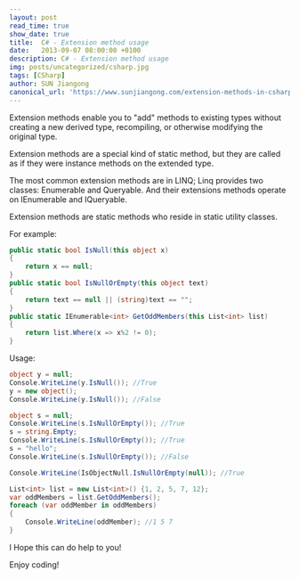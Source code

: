 ```yaml
---
layout: post
read_time: true
show_date: true
title:  C# - Extension method usage
date:   2013-09-07 08:00:00 +0100
description: C# - Extension method usage
img: posts/uncategorized/csharp.jpg
tags: [CSharp]
author: SUN Jiangong
canonical_url: 'https://www.sunjiangong.com/extension-methods-in-csharp.html'
---
```



Extension methods enable you to "add" methods to existing types without creating a new derived type, recompiling, or otherwise modifying the original type. 

Extension methods are a special kind of static method, but they are called as if they were instance methods on the extended type.

The most common extension methods are in LINQ; Linq provides two classes: Enumerable and Queryable. And their extensions methods operate on IEnumerable<T> and IQueryable<T>.

Extension methods are static methods who reside in static utility classes.

<!--more-->

For example:

```csharp
public static bool IsNull(this object x)
{
    return x == null;
}
public static bool IsNullOrEmpty(this object text)
{
    return text == null || (string)text == "";
}
public static IEnumerable<int> GetOddMembers(this List<int> list)
{
    return list.Where(x => x%2 != 0);
}
```

Usage:

```csharp
object y = null;
Console.WriteLine(y.IsNull()); //True
y = new object();
Console.WriteLine(y.IsNull()); //False

object s = null;
Console.WriteLine(s.IsNullOrEmpty()); //True
s = string.Empty;
Console.WriteLine(s.IsNullOrEmpty()); //True
s = "hello";
Console.WriteLine(s.IsNullOrEmpty()); //False

Console.WriteLine(IsObjectNull.IsNullOrEmpty(null)); //True

List<int> list = new List<int>() {1, 2, 5, 7, 12};
var oddMembers = list.GetOddMembers();
foreach (var oddMember in oddMembers)
{
    Console.WriteLine(oddMember); //1 5 7
}
```            

I Hope this can do help to you! 

Enjoy coding!
